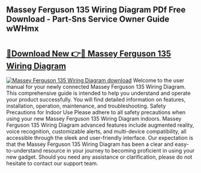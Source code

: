 ## Massey Ferguson 135 Wiring Diagram PDf Free Download - Part-Sns Service Owner Guide wWHmx

# <h2><a href="http://dflsv5.blite.top/?on=Massey+Ferguson+135+Wiring+Diagram">🔗Download New 👉🔴 Massey Ferguson 135 Wiring Diagram</a></h2>

[![Massey Ferguson 135 Wiring Diagram download](https://i.imgur.com/lujVjoI.png)](http://dflsv5.blite.top/?on=Massey+Ferguson+135+Wiring+Diagram)
Welcome to the user manual for your newly connected Massey Ferguson 135 Wiring Diagram. This comprehensive guide is intended to help you understand and operate your product successfully. You will find detailed information on features, installation, operation, maintenance, and troubleshooting. Safety Precautions for Indoor Use Please adhere to all safety precautions when using your new Massey Ferguson 135 Wiring Diagram indoors. Massey Ferguson 135 Wiring Diagram advanced features include augmented reality, voice recognition, customizable alerts, and multi-device compatibility, all accessible through the sleek and user-friendly interface. Our expectation is that the Massey Ferguson 135 Wiring Diagram has been a clear and easy-to-understand resource in your journey to becoming proficient in using your new gadget. Should you need any assistance or clarification, please do not hesitate to contact our support team.
